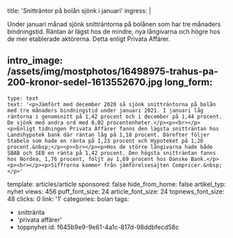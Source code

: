 title: 'Snitträntor på bolån sjönk i januari'
ingress: |
  <p>Under januari månad sjönk snitträntorna på bolånen som har tre månaders bindningstid. Räntan är lägst hos de mindre, nya långivarna och högre hos de mer etablerade aktörerna. Detta enligt Privata Affärer.
  </p>
  
intro_image: /assets/img/mostphotos/16498975-trahus-pa-200-kronor-sedel-1613552670.jpg
long_form:
  -
    type: text
    text: '<p>Jämfört med december 2020 så sjönk snitträntorna på bolån med tre månaders bindningstid under januari 2021. I januari låg räntorna i genomsnitt på 1,42 procent och i december på 1,44 procent. De sjönk med andra ord med 0,02 procentenheter.</p><p><br></p><p>Enligt tidningen Privata Affärer fanns den lägsta snitträntan hos Landshypotek bank där räntan låg på 1,18 procent. Därefter följer Stabelo som hade en ränta på 1,23 procent och Hypoteket på 1,26 procent.&nbsp;</p><p><br></p><p>Hos de större långivarna hade både SBAB och SEB en ränta på 1,42 procent. Den högsta snitträntan fanns hos Nordea, 1,76 procent, följt av 1,69 procent hos Danske Bank.</p><p><br></p><p>Siffrorna kommer från jämförelsesajten Compricer.&nbsp;</p>'
template: articles/article
sponsored: false
hide_from_home: false
artikel_typ: nyhet
views: 456
puff_font_size: 24
article_font_size: 24
topnews_font_size: 48
clicks: 0
link: '1'
categories: bolan
tags:
  - snittränta
  - 'privata affärer'
  - toppnyhet
id: f645b9e9-9e61-4a1c-817d-98ddbfecd58c
